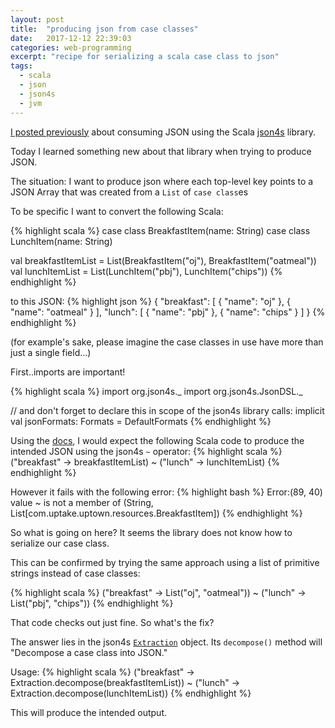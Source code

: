 ```yaml
---
layout: post
title:  "producing json from case classes"
date:   2017-12-12 22:39:03
categories: web-programming
excerpt: "recipe for serializing a scala case class to json"
tags:
  - scala
  - json
  - json4s
  - jvm
---
```


[I posted previously](/web-programming/2017/10/27/scala-and-json-friends-at-last.html) about consuming JSON using the Scala [json4s](https://github.com/json4s/json4s) library.

Today I learned something new about that library when trying to produce JSON.

The situation: I want to produce json where each top-level key points to a JSON Array that was created from a `List` of `case class`es

To be specific I want to convert the following Scala:

{% highlight scala %}
case class BreakfastItem(name: String)
case class LunchItem(name: String)

val breakfastItemList = List(BreakfastItem("oj"), BreakfastItem("oatmeal"))
val lunchItemList = List(LunchItem("pbj"), LunchItem("chips"))
{% endhighlight %}

to this JSON:
{% highlight json %}
{
  "breakfast": [
    {
      "name": "oj"
    },
    {
      "name": "oatmeal"
    }
  ],
  "lunch": [
    {
      "name": "pbj"
    },
    {
      "name": "chips"
    }
  ]
}
{% endhighlight %}

(for example's sake, please imagine the case classes in use have more than just a single field...)

First..imports are important!

{% highlight scala %}
import org.json4s._
import org.json4s.JsonDSL._

// and don't forget to declare this in scope of the json4s library calls:
implicit val jsonFormats: Formats = DefaultFormats
{% endhighlight %}

Using the [docs](https://github.com/json4s/json4s#producing-json), I would expect the following Scala code to produce the intended JSON using the json4s `~` operator:
{% highlight scala %}
("breakfast" -> breakfastItemList) ~ ("lunch" -> lunchItemList)
{% endhighlight %}

However it fails with the following error:
{% highlight bash %}
Error:(89, 40) value ~ is not a member of (String, List[com.uptake.uptown.resources.BreakfastItem])
{% endhighlight %}

So what is going on here?  It seems the library does not know how to serialize our case class.

This can be confirmed by trying the same approach using a list of primitive strings instead of case classes:

{% highlight scala %}
("breakfast" -> List("oj", "oatmeal")) ~ ("lunch" -> List("pbj", "chips"))
{% endhighlight %}

That code checks out just fine.  So what's the fix?

The answer lies in the json4s [`Extraction`](https://github.com/json4s/json4s/blob/7da6a8458246dadb46fa7fff930823d6bf590d19/core/src/main/scala/org/json4s/Extraction.scala) object.  Its `decompose()` method will "Decompose a case class into JSON."

Usage:
{% highlight scala %}
("breakfast" -> Extraction.decompose(breakfastItemList)) ~
  ("lunch" -> Extraction.decompose(lunchItemList))
{% endhighlight %}

This will produce the intended output.
